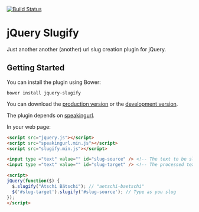 [![Build Status](https://travis-ci.org/madflow/jquery-slugify.png?branch=master)](https://travis-ci.org/madflow/jquery-slugify)

# jQuery Slugify

Just another another (another) url slug creation plugin for jQuery.

## Getting Started

You can install the plugin using Bower:

    bower install jquery-slugify

You can download the [production version][min] or the [development version][max].

[min]: https://raw.github.com/madflow/jquery-slugify/master/dist/slugify.min.js
[max]: https://raw.github.com/madflow/jquery-slugify/master/dist/slugify.js

The plugin depends on [speakingurl][speakingurl].

[speakingurl]: https://github.com/pid/speakingurl

In your web page:

```html
<script src="jquery.js"></script>
<script src="speakingurl.min.js"></script>
<script src="slugify.min.js"></script>

<input type ="text" value="" id="slug-source" /> <!-- The text to be slugged -->
<input type ="text" value="" id="slug-target" /> <!-- The processed text as slug -->

<script>
jQuery(function($) {
  $.slugify("Ätschi Bätschi"); // "aetschi-baetschi"
  $('#slug-target').slugify('#slug-source'); // Type as you slug
});
</script>
```
